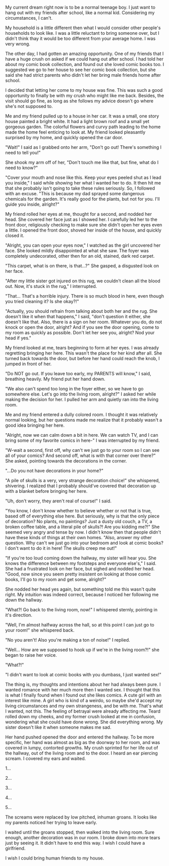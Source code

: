 My current dream right now is to be a normal teenage boy. I just want to hang out with my friends after school, like a normal kid. Considering my circumstances, I can't.

My household is a little different then what I would consider other people's households to look like. I was a little reluctant to bring someone over, but I didn't think thay it would be too different from your average home. I was very wrong. 

The other day, I had gotten an amazing opportunity. One of my friends that I have a huge crush on asked if we could hang out after school. I had told her about my comic book collection, and found out she loved comic books too. I suggested we go to her house to see her comic book collection, but she said she had strict parents who didn't let her bring male friends home after school.

I decided that letting her come to my house was fine.  This was such a good opportunity to finally be with my crush who might like me back. Besides, the visit should go fine, as long as she follows my advice doesn't go where she's not supposed to.

Me and my friend pulled up to a house in her car. It was a small, one story house painted a bright white. It had a light brown roof and a small yet gorgeous garden. The colorful flowers and curvy path leading to the home made the home feel enticing to look at. My friend looked pleasantly surprised by my home, and quickly opened the car door. 

"Wait!" I said as I grabbed onto her arm, "Don't go out! There's something I need to tell you!"

She shook my arm off of her, "Don't touch me like that, but fine, what do I need to know?"

"Cover your mouth and nose like this. Keep your eyes peeled shut as I lead you inside," I said while showing  her what I wanted her to do. It then hit me that she probably isn't going to take these rules seriously. So, I followed with an excuse. "This is because my dad sprayed some dangerous chemicals for the garden. It's really good for the plants, but not for you. I'll guide you inside, alright?"

My friend rolled her eyes at me, thought for a second, and nodded her head. She covered her face just as I showed her. I carefully led her to the front door, religiously checking to make sure she didn't open her eyes even a little. I opened the front door, shoved her inside of the house, and quickly closed it. 

"Alright, you can open your eyes now," I watched as the girl uncovered her face. She looked mildly disappointed at what she saw. The foyer was completely undecorated, other then for an old, stained, dark red carpet.

"This carpet, what is on there, is that...?" She gasped, a disgusted look on her face.

"After my little sister got injured on this rug, we couldn't clean all the blood out. Now, it's stuck in the rug," I interrupted.

"That... That's a horrible injury. There is so much blood in here, even though you tried cleaning it? Is she okay?!" 

"Actually, you should refrain from talking about both her and the rug. She doesn't like it when that happens," I said, "don't question it either, she doesn't like that. Also, there is a sign on her room. Whatever you do, do not knock or open the door, alright? And if you see the door opening, come to my room as quickly as possible. Don't let her see you, alright? Nod your head if yes."

My friend looked at me, tears beginning to form at her eyes. I was already regretting bringing her here. This wasn't the place for her kind after all. She turned back towards the door, but before her hand could reach the knob, I jumped in front of her.

"Do NOT go out. If you leave too early, my PARENTS will know," I said, breathing heavily. My friend put her hand down. 

"We also can't spend too long in the foyer either, so we have to go somewhere else. Let's go into the living room, alright?" I asked her while making the decision for her. I pulled her arm and quietly ran into the living room. 

Me and my friend entered a dully colored room. I thought it was relatively normal looking, but her questions made me realize that it probably wasn't a good idea bringing her here.

"Alright, now we can calm down a bit in here. We can watch TV, and I can bring some of my favorite comics in here-" I was interrupted by my friend.

"W-wait a second, first off, why can't we just go to your room so I can see all of your comics? And second off, what is with that corner over there?" She asked, pointing towards the decorations in the corner.

"...Do you not have decorations in your home?" 

"A pile of skulls is a very, very strange decoration choice!" she whispered, shivering. I realized that I probably should've covered that decoration up with a blanket before bringing her here. 

"Uh, don't worry, they aren't real of course!" I said.

"You know, I don't know whether to believe whether or not that is true, based off of everything else here. But seriously, why is that the only piece of decoration? No plants, no paintings? Just a dusty old couch, a TV, a broken coffee table, and a literal pile of skulls?! Are you kidding me?!" She seemed very angry and tense by now. I didn't know then that people didn't have these kinds of things at their own homes. "Also, answer my other question. Why can't we just go into your bedroom and look at comic books? I don't want to do it in here! The skulls creep me out!"

"If you're too loud coming down the hallway, my sister will hear you. She knows the difference between my footsteps and everyone else's," I said. She had a frustrated look on her face, but sighed and nodded her head. "Good, now since you seem pretty insistent on looking at those comic books, I'll go to my room and get some, alright?" 

She nodded her head yes again, but something told me this wasn't quite right. My intuition was indeed correct, because I noticed her following me down the hallway.

"What?! Go back to the living room, now!" I whispered sternly, pointing in it's direction.

"Well, I'm almost halfway across the hall, so at this point I can just go to your room!" she whispered back.

"No you aren't! Also you're making a ton of noise!" I replied.

"Well... How are we supposed to hook up if we're in the living room?!" she began to raise her voice.

"What?!"

"I didn't want to look at comic books with you dumbass, I just wanted sex!" 

The thing is, my thoughts and intentions about her had always been pure. I wanted romance with her much more then I wanted sex. I thought that this is what I finally found when I found out she likes comics. A cute girl with an interest like mine. A girl who is kind of a weirdo, so maybe she'd accept my living circumstances and my own strangeness, and be with me. That's what I wanted, not this. The feeling of betrayal were already affecting me. Teard rolled down my cheeks, and my former crush looked at me in confusion, wondering what she could have done wrong. She did everything wrong. My sister doesn't like it when someone makes me sad. 

Her hand pushed opened the door and entered the hallway. To be more specific, her hand was almost as big as the doorway to her room, and was covered in lumpy, contorted growths. My crush sprinted for her life out of the hallway, out of the living room and to the door. I heard an ear piercing scream. I covered my ears and waited.

1...

2...

3...

4...

5...

The screams were replaced by low pitched, inhuman groans. It looks like my parents noticed her trying to leave early.

I waited until the groans stopped, then walked into the living room. Sure enough, another decoration was in our room. I broke down into more tears just by seeing it. It didn't have to end this way. I wish I could have a girlfriend.

I wish I could bring human friends to my house.
